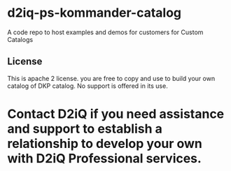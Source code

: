 # d2iq-ps-kommander-catalog
A code repo to host examples and demos for customers for Custom Catalogs

## License

This is apache 2 license. you are free to copy and use to build your own catalog of DKP catalog. No support is offered in its use. 


# Contact D2iQ if you need assistance and support to establish a relationship to develop your own with D2iQ Professional services. 
  
 

